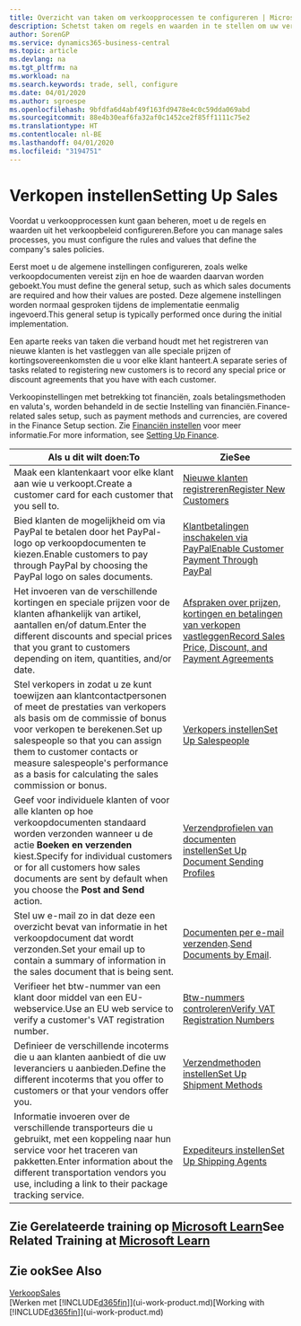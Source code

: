 ```yaml
---
title: Overzicht van taken om verkoopprocessen te configureren | Microsoft Docs
description: Schetst taken om regels en waarden in te stellen om uw verkoopbeleid en -processen te definiëren.
author: SorenGP
ms.service: dynamics365-business-central
ms.topic: article
ms.devlang: na
ms.tgt_pltfrm: na
ms.workload: na
ms.search.keywords: trade, sell, configure
ms.date: 04/01/2020
ms.author: sgroespe
ms.openlocfilehash: 9bfdfa6d4abf49f163fd9478e4c0c59dda069abd
ms.sourcegitcommit: 88e4b30eaf6fa32af0c1452ce2f85ff1111c75e2
ms.translationtype: HT
ms.contentlocale: nl-BE
ms.lasthandoff: 04/01/2020
ms.locfileid: "3194751"
---
```

# <a name="setting-up-sales"></a><span data-ttu-id="77dae-103">Verkopen instellen</span><span class="sxs-lookup"><span data-stu-id="77dae-103">Setting Up Sales</span></span>
<span data-ttu-id="77dae-104">Voordat u verkoopprocessen kunt gaan beheren, moet u de regels en waarden uit het verkoopbeleid configureren.</span><span class="sxs-lookup"><span data-stu-id="77dae-104">Before you can manage sales processes, you must configure the rules and values that define the company's sales policies.</span></span>

<span data-ttu-id="77dae-105">Eerst moet u de algemene instellingen configureren, zoals welke verkoopdocumenten vereist zijn en hoe de waarden daarvan worden geboekt.</span><span class="sxs-lookup"><span data-stu-id="77dae-105">You must define the general setup, such as which sales documents are required and how their values are posted.</span></span> <span data-ttu-id="77dae-106">Deze algemene instellingen worden normaal gesproken tijdens de implementatie eenmalig ingevoerd.</span><span class="sxs-lookup"><span data-stu-id="77dae-106">This general setup is typically performed once during the initial implementation.</span></span>

<span data-ttu-id="77dae-107">Een aparte reeks van taken die verband houdt met het registreren van nieuwe klanten is het vastleggen van alle speciale prijzen of kortingsovereenkomsten die u voor elke klant hanteert.</span><span class="sxs-lookup"><span data-stu-id="77dae-107">A separate series of tasks related to registering new customers is to record any special price or discount agreements that you have with each customer.</span></span>

<span data-ttu-id="77dae-108">Verkoopinstellingen met betrekking tot financiën, zoals betalingsmethoden en valuta's, worden behandeld in de sectie Instelling van financiën.</span><span class="sxs-lookup"><span data-stu-id="77dae-108">Finance-related sales setup, such as payment methods and currencies, are covered in the Finance Setup section.</span></span> <span data-ttu-id="77dae-109">Zie [Financiën instellen](finance-setup-finance.md) voor meer informatie.</span><span class="sxs-lookup"><span data-stu-id="77dae-109">For more information, see [Setting Up Finance](finance-setup-finance.md).</span></span>

| <span data-ttu-id="77dae-110">Als u dit wilt doen:</span><span class="sxs-lookup"><span data-stu-id="77dae-110">To</span></span> | <span data-ttu-id="77dae-111">Zie</span><span class="sxs-lookup"><span data-stu-id="77dae-111">See</span></span> |
| --- | --- |
| <span data-ttu-id="77dae-112">Maak een klantenkaart voor elke klant aan wie u verkoopt.</span><span class="sxs-lookup"><span data-stu-id="77dae-112">Create a customer card for each customer that you sell to.</span></span> |[<span data-ttu-id="77dae-113">Nieuwe klanten registreren</span><span class="sxs-lookup"><span data-stu-id="77dae-113">Register New Customers</span></span>](sales-how-register-new-customers.md) |
| <span data-ttu-id="77dae-114">Bied klanten de mogelijkheid om via PayPal te betalen door het PayPal-logo op verkoopdocumenten te kiezen.</span><span class="sxs-lookup"><span data-stu-id="77dae-114">Enable customers to pay through PayPal by choosing the PayPal logo on sales documents.</span></span> |[<span data-ttu-id="77dae-115">Klantbetalingen inschakelen via PayPal</span><span class="sxs-lookup"><span data-stu-id="77dae-115">Enable Customer Payment Through PayPal</span></span>](sales-how-enable-payment-service-extensions.md) |
| <span data-ttu-id="77dae-116">Het invoeren van de verschillende kortingen en speciale prijzen voor de klanten afhankelijk van artikel, aantallen en/of datum.</span><span class="sxs-lookup"><span data-stu-id="77dae-116">Enter the different discounts and special prices that you grant to customers depending on item, quantities, and/or date.</span></span> |[<span data-ttu-id="77dae-117">Afspraken over prijzen, kortingen en betalingen van verkopen vastleggen</span><span class="sxs-lookup"><span data-stu-id="77dae-117">Record Sales Price, Discount, and Payment Agreements</span></span>](sales-how-record-sales-price-discount-payment-agreements.md) |
| <span data-ttu-id="77dae-118">Stel verkopers in zodat u ze kunt toewijzen aan klantcontactpersonen of meet de prestaties van verkopers als basis om de commissie of bonus voor verkopen te berekenen.</span><span class="sxs-lookup"><span data-stu-id="77dae-118">Set up salespeople so that you can assign them to customer contacts or measure salespeople's performance as a basis for calculating the sales commission or bonus.</span></span> |[<span data-ttu-id="77dae-119">Verkopers instellen</span><span class="sxs-lookup"><span data-stu-id="77dae-119">Set Up Salespeople</span></span>](sales-how-setup-salespeople.md) |
| <span data-ttu-id="77dae-120">Geef voor individuele klanten of voor alle klanten op hoe verkoopdocumenten standaard worden verzonden wanneer u de actie **Boeken en verzenden** kiest.</span><span class="sxs-lookup"><span data-stu-id="77dae-120">Specify for individual customers or for all customers how sales documents are sent by default when you choose the **Post and Send** action.</span></span> |[<span data-ttu-id="77dae-121">Verzendprofielen van documenten instellen</span><span class="sxs-lookup"><span data-stu-id="77dae-121">Set Up Document Sending Profiles</span></span>](sales-how-setup-document-send-profiles.md) |
| <span data-ttu-id="77dae-122">Stel uw e-mail zo in dat deze een overzicht bevat van informatie in het verkoopdocument dat wordt verzonden.</span><span class="sxs-lookup"><span data-stu-id="77dae-122">Set your email up to contain a summary of information in the sales document that is being sent.</span></span> |<span data-ttu-id="77dae-123">[Documenten per e-mail verzenden](ui-how-send-documents-email.md).</span><span class="sxs-lookup"><span data-stu-id="77dae-123">[Send Documents by Email](ui-how-send-documents-email.md).</span></span> |
|<span data-ttu-id="77dae-124">Verifieer het btw-nummer van een klant door middel van een EU-webservice.</span><span class="sxs-lookup"><span data-stu-id="77dae-124">Use an EU web service to verify a customer's VAT registration number.</span></span>|[<span data-ttu-id="77dae-125">Btw-nummers controleren</span><span class="sxs-lookup"><span data-stu-id="77dae-125">Verify VAT Registration Numbers</span></span>](finance-setup-vat.md)|
|<span data-ttu-id="77dae-126">Definieer de verschillende incoterms die u aan klanten aanbiedt of die uw leveranciers u aanbieden.</span><span class="sxs-lookup"><span data-stu-id="77dae-126">Define the different incoterms that you offer to customers or that your vendors offer you.</span></span>|[<span data-ttu-id="77dae-127">Verzendmethoden instellen</span><span class="sxs-lookup"><span data-stu-id="77dae-127">Set Up Shipment Methods</span></span>](sales-how-set-up-shipment-methods.md)|
|<span data-ttu-id="77dae-128">Informatie invoeren over de verschillende transporteurs die u gebruikt, met een koppeling naar hun service voor het traceren van pakketten.</span><span class="sxs-lookup"><span data-stu-id="77dae-128">Enter information about the different transportation vendors you use, including a link to their package tracking service.</span></span>|[<span data-ttu-id="77dae-129">Expediteurs instellen</span><span class="sxs-lookup"><span data-stu-id="77dae-129">Set Up Shipping Agents</span></span>](sales-how-to-set-up-shipping-agents.md)|

## <a name="see-related-training-at-microsoft-learn"></a><span data-ttu-id="77dae-130">Zie Gerelateerde training op [Microsoft Learn](/learn/paths/trade-get-started-dynamics-365-business-central/)</span><span class="sxs-lookup"><span data-stu-id="77dae-130">See Related Training at [Microsoft Learn](/learn/paths/trade-get-started-dynamics-365-business-central/)</span></span>

## <a name="see-also"></a><span data-ttu-id="77dae-131">Zie ook</span><span class="sxs-lookup"><span data-stu-id="77dae-131">See Also</span></span>
[<span data-ttu-id="77dae-132">Verkoop</span><span class="sxs-lookup"><span data-stu-id="77dae-132">Sales</span></span>](sales-manage-sales.md)  
<span data-ttu-id="77dae-133">[Werken met [!INCLUDE[d365fin](includes/d365fin_md.md)]](ui-work-product.md)</span><span class="sxs-lookup"><span data-stu-id="77dae-133">[Working with [!INCLUDE[d365fin](includes/d365fin_md.md)]](ui-work-product.md)</span></span>
